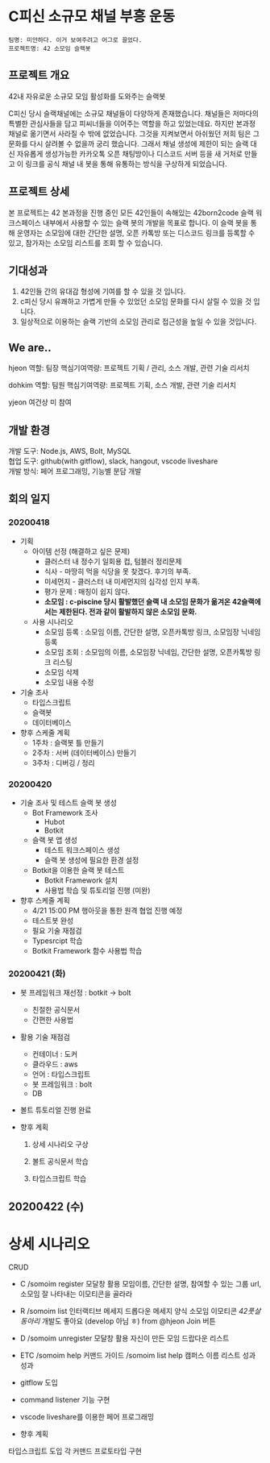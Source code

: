 # C피신 소규모 채널 부흥 운동

    팀명: 미안하다. 이거 보여주려고 어그로 끌었다. 
    프로젝트명: 42 소모임 슬랙봇

## 프로젝트 개요

42내 자유로운 소규모 모임 활성화를 도와주는 슬랙봇 

C피신 당시 슬랙채널에는 소규모 채널들이 다양하게 존재했습니다. 채널들은 저마다의 특별한 관심사들을 담고 피씨너들을 이어주는 역할을 하고 있었는데요. 하지만 본과정 채널로 옮기면서 사라질 수 밖에 없었습니다. 그것을 지켜보면서 아쉬웠던 저희 팀은 그 문화를 다시 살려볼 수 없을까 궁리 했습니다.
 그래서 채널 생성에 제한이 되는 슬랙 대신 자유롭게 생성가능한 카카오톡 오픈 채팅방이나 디스코드 서버 등을 새 거처로 만들고 이 링크를 공식 채널 내 봇을 통해 유통하는 방식을 구상하게 되었습니다.



## 프로젝트 상세

본 프로젝트는 42 본과정을 진행 중인 모든 42인들이 속해있는 42born2code 슬랙 워크스페이스 내부에서 사용할 수 있는 슬랙 봇의 개발을 목표로 합니다. 
이 슬랙 봇을 통해 운영자는 소모임에 대한 간단한 설명, 오픈 카톡방 또는 디스코드 링크를 등록할 수 있고,  참가자는 소모임 리스트를 조회 할 수 있습니다. 




## 기대성과

1. 42인들 간의 유대감 형성에 기여를 할 수 있을 것 입니다.
2. c피신 당시 유쾌하고 가볍게 만들 수 있었던 소모임 문화를 다시 살릴 수 있을 것 입니다.
3. 일상적으로 이용하는 슬랙 기반의 소모임 관리로 접근성을 높일 수 있을 것입니다.



## We are..

hjeon
    역할: 팀장
    핵심기여역량: 프로젝트 기획 / 관리,  소스 개발, 관련 기술 리서치
    
dohkim
    역할: 팀원
    핵심기여역량: 프로젝트 기획, 소스 개발, 관련 기술 리서치

yjeon
	여건상 미 참여

## 개발 환경

개발 도구: Node.js, AWS, Bolt, MySQL  
협업 도구: github(with gitflow), slack, hangout, vscode liveshare  
개발 방식: 페어 프로그래밍, 기능별 분담 개발   



## 회의 일지

### 20200418

- 기획
  - 아이템 선정 (해결하고 싶은 문제)
    - 클러스터 내 정수기 일회용 컵, 텀블러 정리문제
    - 식사 - 마땅히 먹을 식당을 못 찾겠다. 후기의 부족.
    - 미세먼지 - 클러스터 내 미세먼지의 심각성 인지 부족.
    - 평가 문제 : 매칭이 쉽지 않다.
    - **소모임 :  c-piscine 당시 활발했던 슬랙 내 소모임 문화가 옮겨온 42슬랙에서는 제한된다. 전과 같이 활발하지 않은 소모임 문화.**
  - 사용 시나리오
    - 소모임 등록 : 소모임 이름, 간단한 설명, 오픈카톡방 링크, 소모임장 닉네임 등록
    - 소모임 조회 : 소모임의 이름, 소모임장 닉네임, 간단한 설명, 오픈카톡방 링크 리스팅
    - 소모임 삭제
    - 소모임 내용 수정
- 기술 조사
  - 타입스크립트
  - 슬랙봇
  - 데이터베이스
- 향후 스케줄 계획
  - 1주차 : 슬랙봇 틀 만들기
  - 2주차 : 서버 (데이터베이스) 만들기
  - 3주차 : 디버깅 / 정리

### 20200420

- 기술 조사 및 테스트 슬랙 봇 생성
  - Bot Framework 조사
    - Hubot
    - Botkit
  - 슬랙 봇 앱 생성
    - 테스트 워크스페이스 생성
    - 슬랙 봇 생성에 필요한 환경 설정 
  - Botkit을 이용한 슬랙 봇 테스트
    - Botkit Framework 설치
    - 사용법 학습 및 튜토리얼 진행 (미완)
- 향후 스케줄 계획
  - 4/21 15:00 PM 행아웃을 통한 원격 협업 진행 예정
  - 테스트봇 완성
  - 필요 기술 재점검
  - Typesrcipt 학습
  - Botkit Framework 함수 사용법 학습



### 20200421 (화)

- 봇 프레임워크 재선정 : botkit -> bolt 

  - 친절한 공식문서
  - 간편한 사용법

- 활용 기술 재점검

  - 컨테이너 : 도커
  - 클라우드 : aws
  - 언어 : 타입스크립트
  - 봇 프레임워크 : bolt
  - DB

- 볼트 튜토리얼 진행 완료

- 향후 계획

  1. 상세 시나리오 구상

  2. 볼트 공식문서 학습

  3. 타입스크립트 학습
  
## 20200422 (수)


# 상세 시나리오

CRUD
- C
/somoim register
모달창 활용
모임이름, 간단한 설명, 참여할 수 있는 그룹 url, 소모임 잘 나타내는 이모티콘을 골라라
- R
/somoim list
인터랙티브 메세지 드롭다운
메세지 양식
소모임 이모티콘
*42풋살동아리* 
개발도 좋아요 (develop 아님 ㅎ)
from @hjeon 
Join 버튼
- D
/somoim unregister
모달창 활용
자신이 만든 모임 드랍다운 리스트
- ETC
/somoim help 커맨드 가이드
/somoim list help 캠퍼스 이름 리스트
성과
성과

- gitflow 도입
- command listener 기능 구현
- vscode liveshare를 이용한 페어 프로그래밍
- 향후 계획

타입스크립트 도입
각 커맨드 프로토타입 구현
